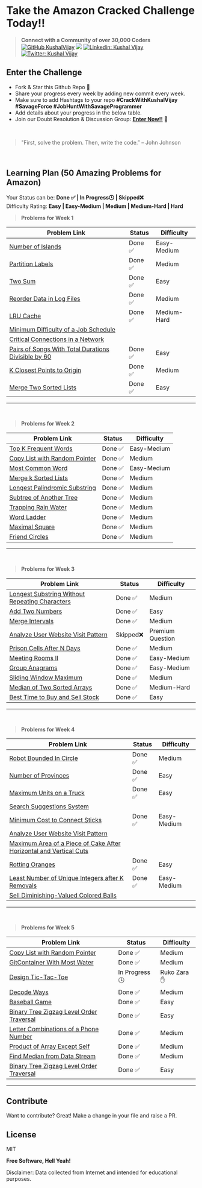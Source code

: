 # Take the Amazon Cracked Challenge Today!!

>  **Connect with a Community of over 30,000 Coders** 
[![GitHub KushalVijay](https://img.shields.io/github/followers/KushalVijay?label=follow&style=social)](https://github.com/KushalVijay) 
![](https://img.shields.io/youtube/channel/subscribers/UCOZMPD9TMk0C4yipWBaPZ7w?label=Follow%20Savage%20Programmer&style=social)
[![Linkedin: Kushal Vijay](https://img.shields.io/badge/-Kushal%20Vijay-blue?style=flat-square&logo=Linkedin&logoColor=white&link=https://www.linkedin.com/in/kushaalvijay/)](https://www.linkedin.com/in/kushalvijay/)
[![Twitter: Kushal Vijay](https://img.shields.io/twitter/follow/KushalVijay_?style=social)](https://twitter.com/KushalVijay_)

## Enter the Challenge
- Fork & Star this Github Repo 🌟
- Share your progress every week by adding new commit every week.
- Make sure to add Hashtags to your repo **#CrackWithKushalVijay  #SavageForce  #JobHuntWithSavageProgrammer**
- Add details about your progress in the below table.
- Join our Doubt Resolution & Discussion Group: [**Enter Now!!**](https://t.me/vijaykushal) 👀

<br />

> "First, solve the problem. Then, write the code.” – John Johnson

<br/>

## Learning Plan (50 Amazing Problems for Amazon)

Your Status can be: **Done ✅ | In Progress🕓 | Skipped❌**
<br>
Difficulty Rating: **Easy | Easy-Medium | Medium | Medium-Hard | Hard**

> **Problems for Week 1**

| Problem Link | Status | Difficulty |
| ------ | ------ | ------ |
| [Number of Islands](https://leetcode.com/problems/number-of-islands/)  | Done ✅ | Easy-Medium |
| [Partition Labels](https://leetcode.com/problems/partition-labels/) |  Done ✅ |  Medium |
| [Two Sum](https://leetcode.com/problems/two-sum/) |  Done ✅ | Easy |
| [Reorder Data in Log Files](https://leetcode.com/problems/reorder-data-in-log-files/)  |  Done ✅ |  Medium |
| [LRU Cache](https://leetcode.com/problems/lru-cache/)  | Done ✅ | Medium-Hard |
| [Minimum Difficulty of a Job Schedule](https://leetcode.com/problems/minimum-difficulty-of-a-job-schedule/)  |  |  |
| [Critical Connections in a Network](https://leetcode.com/problems/critical-connections-in-a-network/) |  |  |
|[Pairs of Songs With Total Durations Divisible by 60](https://leetcode.com/problems/pairs-of-songs-with-total-durations-divisible-by-60/)|Done ✅|Easy |
| [K Closest Points to Origin](https://leetcode.com/problems/k-closest-points-to-origin/)  |  Done ✅ |  Medium |
| [Merge Two Sorted Lists](https://leetcode.com/problems/merge-two-sorted-lists/) |  Done ✅ | Easy |


---
<br>

> **Problems for Week 2**

| Problem Link | Status | Difficulty |
| ------ | ------ | ------ |
| [Top K Frequent Words]( https://leetcode.com/problems/top-k-frequent-words/) | Done ✅ | Easy-Medium |
| [Copy List with Random Pointer]( https://leetcode.com/problems/copy-list-with-random-pointer/)  |  Done ✅ |  Medium |
| [Most Common Word](https://leetcode.com/problems/most-common-word/) | Done ✅ | Easy-Medium |
| [Merge k Sorted Lists]( https://leetcode.com/problems/merge-k-sorted-lists/) |  Done ✅ |  Medium |
| [Longest Palindromic Substring]( https://leetcode.com/problems/longest-palindromic-substring/) |  Done ✅ |  Medium |
| [Subtree of Another Tree]( https://leetcode.com/problems/subtree-of-another-tree/) |  Done ✅ |  Medium |
| [Trapping Rain Water]( https://leetcode.com/problems/trapping-rain-water/)   |  Done ✅ |  Medium |
| [Word Ladder]( https://leetcode.com/problems/word-ladder/)  |  Done ✅ |  Medium |
|  [Maximal Square]( https://leetcode.com/problems/maximal-square/)   |  Done ✅ |  Medium |
| [Friend Circles]( https://leetcode.com/problems/friend-circles/)|  Done ✅ |  Medium |

---
<br>

> **Problems for Week 3**

| Problem Link | Status | Difficulty |
| ------ | ------ | ------ |
| [Longest Substring Without Repeating Characters]( https://leetcode.com/problems/longest-substring-without-repeating-characters/) |  Done ✅ |  Medium |
| [Add Two Numbers](https://leetcode.com/problems/add-two-numbers/) |  Done ✅ | Easy |
| [Merge Intervals]( https://leetcode.com/problems/merge-intervals/) |  Done ✅ |  Medium |
| [Analyze User Website Visit Pattern]( https://leetcode.com/problems/analyze-user-website-visit-pattern/)  | Skipped❌ | Premium Question |
| [Prison Cells After N Days]( https://leetcode.com/problems/prison-cells-after-n-days/)   |  Done ✅ |  Medium |
| [Meeting Rooms II]( https://leetcode.com/problems/meeting-rooms-ii/)  |  Done ✅ |  Easy-Medium |
| [Group Anagrams]( https://leetcode.com/problems/group-anagrams/) |  Done ✅ |  Easy-Medium |
| [Sliding Window Maximum]( https://leetcode.com/problems/sliding-window-maximum/)  |  Done ✅ |  Medium |
| [Median of Two Sorted Arrays]( https://leetcode.com/problems/median-of-two-sorted-arrays/)  |  Done ✅ |   Medium-Hard |
| [Best Time to Buy and Sell Stock]( https://leetcode.com/problems/best-time-to-buy-and-sell-stock/) |  Done ✅ | Easy |

---
<br>

> **Problems for Week 4**

| Problem Link | Status | Difficulty |
| ------ | ------ | ------ |
| [Robot Bounded In Circle]( https://leetcode.com/problems/robot-bounded-in-circle/) |  Done ✅ |  Medium |
| [Number of Provinces ]( https://leetcode.com/problems/number-of-provinces/) |  Done ✅ | Easy |
| [Maximum Units on a Truck](https://leetcode.com/problems/maximum-units-on-a-truck/) |  Done ✅ | Easy |
| [Search Suggestions System]( https://leetcode.com/problems/search-suggestions-system/) |  |  |
| [Minimum Cost to Connect Sticks ]( https://leetcode.com/problems/minimum-cost-to-connect-sticks/)  |  Done ✅ | Easy-Medium |
| [Analyze User Website Visit Pattern]( https://leetcode.com/problems/analyze-user-website-visit-pattern/) |  |  |
| [Maximum Area of a Piece of Cake After Horizontal and Vertical Cuts ]( https://leetcode.com/problems/maximum-area-of-a-piece-of-cake-after-horizontal-and-vertical-cuts/)  |  |  |
| [Rotting Oranges]( https://leetcode.com/problems/rotting-oranges/) |  Done ✅ | Easy |
| [Least Number of Unique Integers after K Removals ]( https://leetcode.com/problems/least-number-of-unique-integers-after-k-removals/)  |  Done ✅ | Easy-Medium |
| [Sell Diminishing-Valued Colored Balls]( https://leetcode.com/problems/sell-diminishing-valued-colored-balls/) |  |  |

---
<br>

> **Problems for Week 5**

| Problem Link | Status | Difficulty |
| ------ | ------ | ------ |
| [Copy List with Random Pointer]( https://leetcode.com/problems/copy-list-with-random-pointer/) |  Done ✅ |  Medium |
| [GitContainer With Most Water]( https://leetcode.com/problems/container-with-most-water/) |  Done ✅ |  Medium |
| [Design Tic-Tac-Toe]( https://leetcode.com/problems/design-tic-tac-toe/) | In Progress🕓 | Ruko Zara✋ |
| [Decode Ways](https://leetcode.com/problems/decode-ways/) |  Done ✅ |  Medium |
| [Baseball Game](https://leetcode.com/problems/baseball-game/) |  Done ✅ |  Easy |
| [Binary Tree Zigzag Level Order Traversal](https://leetcode.com/problems/binary-tree-zigzag-level-order-traversal/) |  Done ✅ |  Easy |
| [Letter Combinations of a Phone Number](https://leetcode.com/problems/letter-combinations-of-a-phone-number/)  |  Done ✅ |  Medium |
| [Product of Array Except Self](https://leetcode.com/problems/product-of-array-except-self/)  |  Done ✅ |  Medium |
| [Find Median from Data Stream](https://leetcode.com/problems/find-median-from-data-stream/) |  Done ✅ |  Medium |
| [Binary Tree Zigzag Level Order Traversal](https://leetcode.com/problems/binary-tree-zigzag-level-order-traversal/) |  Done ✅ |  Easy |

---
## Contribute

Want to contribute? Great!
Make a change in your file and raise a PR.

## License

MIT

**Free Software, Hell Yeah!**

Disclaimer: Data collected from Internet and intended for educational purposes.

